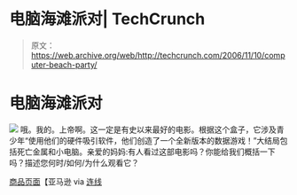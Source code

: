 # 电脑海滩派对| TechCrunch

> 原文：<https://web.archive.org/web/http://techcrunch.com/2006/11/10/computer-beach-party/>

# 电脑海滩派对

![](img/20637748c18390b76074aa53fc8119ef.png)
哦。我的。上帝啊。这一定是有史以来最好的电影。根据这个盒子，它涉及青少年“使用他们的硬件吸引软件，他们创造了一个全新版本的数据游戏！”大结局包括死亡金属和小电脑。亲爱的妈妈:有人看过这部电影吗？你能给我们概括一下吗？描述您何时/如何/为什么观看它？

[商品页面](https://web.archive.org/web/20130627213634/http://www.amazon.com/Computer-Beach-Party-Movie-Troy/dp/6301035607)【亚马逊 via [连线](https://web.archive.org/web/20130627213634/http://blog.wired.com/tableofmalcontents/2006/11/computer_beach_.html)